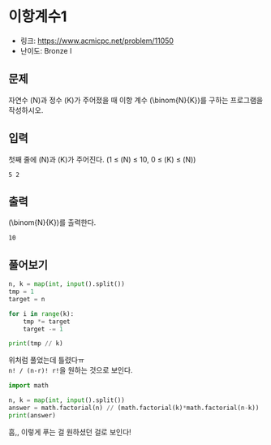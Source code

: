 # 이항계수1

- 링크: https://www.acmicpc.net/problem/11050
- 난이도: Bronze I

## 문제

자연수 \(N\)과 정수 \(K\)가 주어졌을 때 이항 계수 
\(\binom{N}{K}\)를 구하는 프로그램을 작성하시오.

## 입력
첫째 줄에 \(N\)과 \(K\)가 주어진다. (1 ≤ \(N\) ≤ 10, 0 ≤ \(K\) ≤ \(N\))

```
5 2
```

## 출력
 
\(\binom{N}{K}\)를 출력한다.

```
10
```

## 풀어보기

```python
n, k = map(int, input().split())
tmp = 1
target = n

for i in range(k):
    tmp *= target
    target -= 1

print(tmp // k)
```

위처럼 풀었는데 틀렸다ㅠ  
`n! / (n-r)! r!`을 원하는 것으로 보인다.  

```python
import math

n, k = map(int, input().split())
answer = math.factorial(n) // (math.factorial(k)*math.factorial(n-k))
print(answer)
```

흠,, 이렇게 푸는 걸 원하셨던 걸로 보인다!
